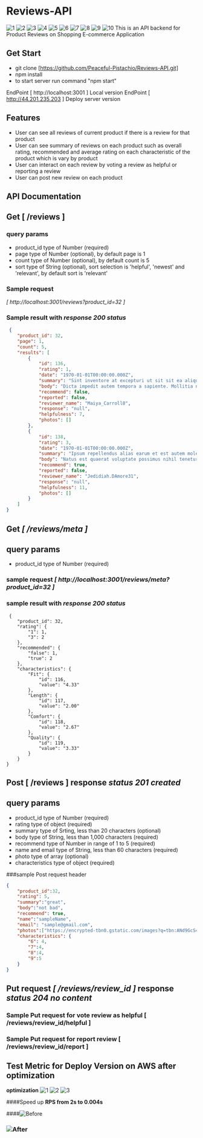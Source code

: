 # Reviews-API
![1](https://img.shields.io/badge/%20Technologies%20Used-%20%20Javascript-green)
![2](https://img.shields.io/badge/%20-Express-blue)
![3](https://img.shields.io/badge/%20-Node.js-blueviolet)
![4](https://img.shields.io/badge/%20-MongoDB-red)
![5](https://img.shields.io/badge/%20-Mongoose-6cf)
![6](https://img.shields.io/badge/%20-papaparse-red)
![7](https://img.shields.io/badge/-AWS%20EC--2-7209b7)
![8](https://img.shields.io/badge/-NGINX-2a9d8f)
![9](https://img.shields.io/badge/-Loader.io-fb8500)
![10](https://img.shields.io/badge/-K6-52b788)
This is an API backend for Product Reviews on Shopping E-commerce Application

## Get Start
- git clone [https://github.com/Peaceful-Pistachio/Reviews-API.git]
- npm install
- to start server run command "npm start"

EndPoint [ http://localhost:3001 ] Local version
EndPoint [ http://44.201.235.203 ] Deploy server version

## Features
- User can see all reviews of current product if there is a review for that product
- User can see summary of reviews on each product such as overall rating, recommended and average rating on each  characteristic of the product which is vary by product
- User can interact on each review by voting a review as helpful or reporting a review
- User can post new review on each product

## API Documentation

## **Get** [  /reviews  ]

### query params
 - product_id type of Number (required)
 - page type of Number (optional), by default page is 1
 - count type of Number (optional), by default count is 5
 - sort type of String (optional), sort selection is 'helpful', 'newest' and 'relevant', by default sort is 'relevant'

 ### Sample request 
*[ http://localhost:3001/reviews?product_id=32 ]*
 ### Sample result with *response 200 status*
```json  
 {
    "product_id": 32,
    "page": 1,
    "count": 5,
    "results": [
        {
            "id": 136,
            "rating": 1,
            "date": "1970-01-01T00:00:00.000Z",
            "summary": "Sint inventore at excepturi ut sit sit ea aliquam repudiandae.",
            "body": "Dicta impedit autem tempora a sapiente. Mollitia nulla veritatis blanditiis voluptas. Vel perferendis aut sunt dolorem sed et.",
            "recommend": false,
            "reported": false,
            "reviewer_name": "Maiya_Carroll8",
            "response": "null",
            "helpfulness": 7,
            "photos": []
        },
        {
            "id": 138,
            "rating": 3,
            "date": "1970-01-01T00:00:00.000Z",
            "summary": "Ipsum repellendus alias earum et est autem molestiae quis quia.",
            "body": "Natus est quaerat voluptate possimus nihil tenetur et et ea. Necessitatibus voluptas iste. Quibusdam consequatur velit dolores asperiores amet.",
            "recommend": true,
            "reported": false,
            "reviewer_name": "Jedidiah.DAmore31",
            "response": "null",
            "helpfulness": 11,
            "photos": []
        }
    ]
}
```

## **Get** *[ /reviews/meta ]*

## query params
 - product_id type of Number (required)

### sample request *[ http://localhost:3001/reviews/meta?product_id=32 ]*
### sample result with *response 200 status*
```
 {
    "product_id": 32,
    "rating": {
        "1": 1,
        "3": 2
    },
    "recommended": {
        "false": 1,
        "true": 2
    },
    "characteristics": {
        "Fit": {
            "id": 116,
            "value": "4.33"
        },
        "Length": {
            "id": 117,
            "value": "2.00"
        },
        "Comfort": {
            "id": 118,
            "value": "2.67"
        },
        "Quality": {
            "id": 119,
            "value": "3.33"
        }
    }
}
```

## **Post** [ /reviews ] response *status 201 created*

## query params
 - product_id type of Number (required)
 - rating type of object (required)
 - summary type of Srting, less than 20 characters (optional)
 - body type of String, less than 1,000 characters (required)
 - recommend type of Number in range of 1 to 5 (required)
 - name and email type of String, less than 60 characters (required)
 - photo type of array (optional)
 - characteristics type of object (required)

###sample Post request header

```json  
{
    "product_id":32,
    "rating": 5,
    "summary":"great",
    "body":"not bad",
    "recommend": true,
    "name":"sampleName",
    "email": "sample@gmail.com",
    "photos":["https://encrypted-tbn0.gstatic.com/images?q=tbn:ANd9GcS4NyOkOP5kTwy057xuDDPPc0loHhSCm2XJMSOtXuXEwpuiAgVv2w-VD73mImPDdUzN13g&usqp=CAU"],
    "characteristics": {
        "6": 4,
        "7":4,
        "8":4,
        "9":5
    }
}
```


## **Put request** *[ /reviews/review_id ]* response *status 204 no content*

### Sample Put request for vote review as helpful [ /reviews/review_id/helpful ]
### Sample Put request for report review [ /reviews/review_id/report ]


## Test Metric for Deploy Version on AWS after optimization
**optimization** 
![1](https://img.shields.io/badge/Tool%3A%20-NGINX-brightgreen)
![2](https://img.shields.io/badge/%20-AWS-7cf)
![3](https://img.shields.io/badge/%20-Loader.io-blueviolet)

####Speed up  **RPS from 2s to 0.004s**

####![Before](Before-Optimization.png)
### ![After](After-Optimization.png)




